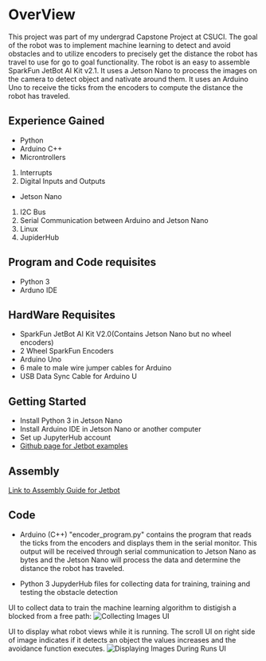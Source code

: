 # OverView

This project was part of my undergrad Capstone Project at CSUCI. The goal of the robot was to implement machine learning to detect and avoid obstacles and to utilize  encoders to precisely get the distance the robot has travel to use for go to goal functionality. The robot is an easy to assemble SparkFun JetBot AI Kit v2.1. It uses a Jetson Nano to process the images on the camera to detect object and nativate around them. It uses an Arduino Uno to receive the ticks from the encoders to compute the distance the robot has traveled.  

## Experience Gained 
* Python 
* Arduino C++ 
* Microntrollers 

1. Interrupts 
2. Digital Inputs and Outputs 
* Jetson Nano
1. I2C Bus
2. Serial Communication between Arduino and Jetson Nano
3. Linux 
4. JupiderHub 

## Program and Code requisites 
* Python 3 
* Arduno IDE 

## HardWare Requisites
* SparkFun JetBot AI Kit V2.0(Contains Jetson Nano but no wheel encoders)
* 2 Wheel SparkFun Encoders 
* Arduino Uno 
* 6 male to male wire jumper cables for Arduino 
* USB Data Sync Cable for Arduino U

## Getting Started
* Install Python 3 in Jetson Nano
* Install Arduino IDE in Jetson Nano or another computer 
* Set up JupyterHub account 
* [Github page for Jetbot examples](https://github.com/NVIDIA-AI-IOT/jetbot/wiki/examples)
## Assembly
[Link to Assembly Guide for Jetbot](https://learn.sparkfun.com/tutorials/assembly-guide-for-sparkfun-jetbot-ai-kit-v20?_ga=2.261292105.536387234.1606373246-1000841287.1602133051)

## Code
* Arduino (C++)
"encoder_program.py" contains the program that reads the ticks from the encoders and displays them in the serial monitor. This output will be received through serial communication to Jetson Nano as bytes and the Jetson Nano will process the data and determine the distance the robot has traveled.

* Python 
3 JupyderHub files for collecting data for training, training and testing the obstacle detection 

UI to collect data to train the machine learning algorithm to distigish a blocked from a free path: 
![Collecting Images UI](https://github.com/lmanuelfigueroa/JetbotObstacleAvoidance/tree/main/readme_images/capture_object.PNG)


UI to display what robot views while it is running. The scroll UI on right side of image indicates if it detects an object the values increases and the avoidance function executes.
![Displaying Images During Runs UI](https://github.com/lmanuelfigueroa/JetbotObstacleAvoidance/tree/main/readme_images/blocked_path.PNG)
